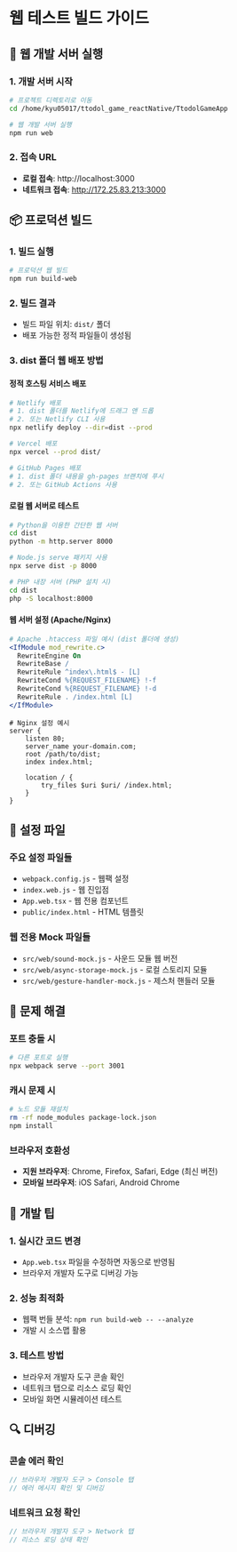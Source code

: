 # 웹 테스트 빌드 가이드

## 🚀 웹 개발 서버 실행

### 1. 개발 서버 시작
```bash
# 프로젝트 디렉토리로 이동
cd /home/kyu05017/ttodol_game_reactNative/TtodolGameApp

# 웹 개발 서버 실행
npm run web
```

### 2. 접속 URL
- **로컬 접속**: http://localhost:3000
- **네트워크 접속**: http://172.25.83.213:3000

## 📦 프로덕션 빌드

### 1. 빌드 실행
```bash
# 프로덕션 웹 빌드
npm run build-web
```

### 2. 빌드 결과
- 빌드 파일 위치: `dist/` 폴더
- 배포 가능한 정적 파일들이 생성됨

### 3. dist 폴더 웹 배포 방법

#### 정적 호스팅 서비스 배포
```bash
# Netlify 배포
# 1. dist 폴더를 Netlify에 드래그 앤 드롭
# 2. 또는 Netlify CLI 사용
npx netlify deploy --dir=dist --prod

# Vercel 배포
npx vercel --prod dist/

# GitHub Pages 배포
# 1. dist 폴더 내용을 gh-pages 브랜치에 푸시
# 2. 또는 GitHub Actions 사용
```

#### 로컬 웹 서버로 테스트
```bash
# Python을 이용한 간단한 웹 서버
cd dist
python -m http.server 8000

# Node.js serve 패키지 사용
npx serve dist -p 8000

# PHP 내장 서버 (PHP 설치 시)
cd dist
php -S localhost:8000
```

#### 웹 서버 설정 (Apache/Nginx)
```apache
# Apache .htaccess 파일 예시 (dist 폴더에 생성)
<IfModule mod_rewrite.c>
  RewriteEngine On
  RewriteBase /
  RewriteRule ^index\.html$ - [L]
  RewriteCond %{REQUEST_FILENAME} !-f
  RewriteCond %{REQUEST_FILENAME} !-d
  RewriteRule . /index.html [L]
</IfModule>
```

```nginx
# Nginx 설정 예시
server {
    listen 80;
    server_name your-domain.com;
    root /path/to/dist;
    index index.html;
    
    location / {
        try_files $uri $uri/ /index.html;
    }
}
```

## 🔧 설정 파일

### 주요 설정 파일들
- `webpack.config.js` - 웹팩 설정
- `index.web.js` - 웹 진입점
- `App.web.tsx` - 웹 전용 컴포넌트
- `public/index.html` - HTML 템플릿

### 웹 전용 Mock 파일들
- `src/web/sound-mock.js` - 사운드 모듈 웹 버전
- `src/web/async-storage-mock.js` - 로컬 스토리지 모듈
- `src/web/gesture-handler-mock.js` - 제스처 핸들러 모듈

## 🐛 문제 해결

### 포트 충돌 시
```bash
# 다른 포트로 실행
npx webpack serve --port 3001
```

### 캐시 문제 시
```bash
# 노드 모듈 재설치
rm -rf node_modules package-lock.json
npm install
```

### 브라우저 호환성
- **지원 브라우저**: Chrome, Firefox, Safari, Edge (최신 버전)
- **모바일 브라우저**: iOS Safari, Android Chrome

## 📝 개발 팁

### 1. 실시간 코드 변경
- `App.web.tsx` 파일을 수정하면 자동으로 반영됨
- 브라우저 개발자 도구로 디버깅 가능

### 2. 성능 최적화
- 웹팩 번들 분석: `npm run build-web -- --analyze`
- 개발 시 소스맵 활용

### 3. 테스트 방법
- 브라우저 개발자 도구 콘솔 확인
- 네트워크 탭으로 리소스 로딩 확인
- 모바일 화면 시뮬레이션 테스트

## 🔍 디버깅

### 콘솔 에러 확인
```javascript
// 브라우저 개발자 도구 > Console 탭
// 에러 메시지 확인 및 디버깅
```

### 네트워크 요청 확인
```javascript
// 브라우저 개발자 도구 > Network 탭
// 리소스 로딩 상태 확인
```